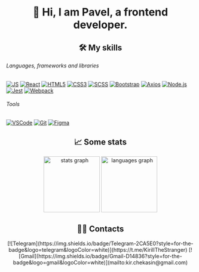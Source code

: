 <h1 align="center">👋 Hi, I am Pavel, a frontend developer.</h1>

<h2 align="center">🛠️ My skills</h2>

###### Languages, frameworks and libraries
[![JS][JS-badge]][JS-url]
[![React][React-badge]][React-url]
[![HTML5][HTML-badge]][HTML-url]
[![CSS3][CSS-badge]][CSS-url]
[![SCSS][SCSS-badge]][SCSS-url]
[![Bootstrap][Bootstrap-badge]][Bootstrap-url]
[![Axios][Axios-badge]][Axios-url]
[![Node.js][Node.js-badge]][Node.js-url]
[![Jest][Jest-badge]][Jest-url]
[![Webpack][Webpack-badge]][Webpack-url]

###### Tools

[![VSCode][VSCode-badge]][VSCode-url]
[![Git][Git-badge]][Git-url]
[![Figma][Figma-badge]][Figma-url]


<h2 align="center">📈 Some stats </h2>
<div align="center">
 <img src="https://github-readme-stats.vercel.app/api?username=Developer2220&hide_title=false&hide_rank=false&show_icons=true&include_all_commits=true&count_private=true&disable_animations=false&theme=dracula&locale=en&hide_border=false&order=1" height="150" alt="stats graph"  />
  <img src="https://github-readme-stats.vercel.app/api/top-langs?username=Developer2220&locale=en&hide_title=false&layout=compact&card_width=320&langs_count=5&theme=dracula&hide_border=false&order=2" height="150" alt="languages graph"  />
</div>


<h2 align="center">👨‍💻 Contacts</h2>

<div align="center">
[![Telegram](https://img.shields.io/badge/Telegram-2CA5E0?style=for-the-badge&logo=telegram&logoColor=white)](https://t.me/KirillTheStranger)
[![Gmail](https://img.shields.io/badge/Gmail-D14836?style=for-the-badge&logo=gmail&logoColor=white)](mailto:kir.chekasin@gmail.com)
</div>


[JS-badge]: https://img.shields.io/badge/JavaScript-222?style=for-the-badge&logo=javascript
[JS-url]: https://www.w3schools.com/js

[React-badge]: https://img.shields.io/badge/React-222?style=for-the-badge&logo=react
[React-url]: https://react.dev

[HTML-badge]: https://img.shields.io/badge/HTML5-222?style=for-the-badge&logo=html5
[HTML-url]: https://www.w3schools.com/html

[CSS-badge]: https://img.shields.io/badge/CSS3-222?style=for-the-badge&logo=css3&logoColor=1572B6
[CSS-url]: https://www.w3schools.com/css

[SCSS-badge]: https://img.shields.io/badge/SCSS-222?style=for-the-badge&logo=sass
[SCSS-url]: https://sass-lang.com

[Bootstrap-badge]: https://img.shields.io/badge/Bootstrap-222?style=for-the-badge&logo=bootstrap
[Bootstrap-url]: https://getbootstrap.com

[Axios-badge]: https://img.shields.io/badge/Axios-222?style=for-the-badge&logo=Axios
[Axios-url]: https://axios-http.com

[Node.js-badge]: https://img.shields.io/badge/Node.js-222?style=for-the-badge&logo=Node.js
[Node.js-url]: https://nodejs.org

[Jest-badge]: https://img.shields.io/badge/Jest-222?style=for-the-badge&logo=Jest
[Jest-url]: https://jestjs.io

[Webpack-badge]: https://img.shields.io/badge/Webpack-222?style=for-the-badge&logo=Webpack
[Webpack-url]: https://webpack.js.org

[VSCode-badge]: https://img.shields.io/badge/VSCode-222?style=flat-square&logo=visualStudioCode&logoColor=007ACC
[VSCode-url]: https://code.visualstudio.com

[Git-badge]: https://img.shields.io/badge/Git-222?style=flat-square&logo=git
[Git-url]: https://git-scm.com

[Figma-badge]: https://img.shields.io/badge/Figma-222?style=flat-square&logo=Figma
[Figma-url]: https://www.figma.com
